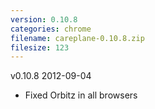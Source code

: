 ```yaml
---
version: 0.10.8
categories: chrome
filename: careplane-0.10.8.zip
filesize: 123
---
```

v0.10.8 2012-09-04
* Fixed Orbitz in all browsers

